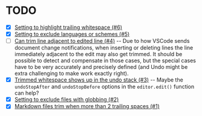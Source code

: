 # TODO

- [x] [Setting to highlight trailing whitespace (#6)](https://github.com/chrisant996/vscode-autotrim/issues/6)
- [x] [Setting to exclude languages or schemes (#5)](https://github.com/chrisant996/vscode-autotrim/issues/5)
- [ ] [Can trim line adjacent to edited line (#4)](https://github.com/chrisant996/vscode-autotrim/issues/4) -- Due to how VSCode sends document change notifications, when inserting or deleting lines the line immediately adjacent to the edit may also get trimmed.  It should be possible to detect and compensate in those cases, but the special cases have to be very accurately and precisely defined (and Undo might be extra challenging to make work exactly right).
- [x] [Trimmed whitespace shows up in the undo stack (#3)](https://github.com/chrisant996/vscode-autotrim/issues/3) -- Maybe the `undoStopAfter` and `undoStopBefore` options in the `editor.edit()` function can help?
- [x] [Setting to exclude files with globbing (#2)](https://github.com/chrisant996/vscode-autotrim/issues/2)
- [x] [Markdown files trim when more than 2 trailing spaces (#1)](https://github.com/chrisant996/vscode-autotrim/issues/1)
